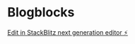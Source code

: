 # Blogblocks

[Edit in StackBlitz next generation editor ⚡️](https://stackblitz.com/~/github.com/kunal00000/Blogblocks)